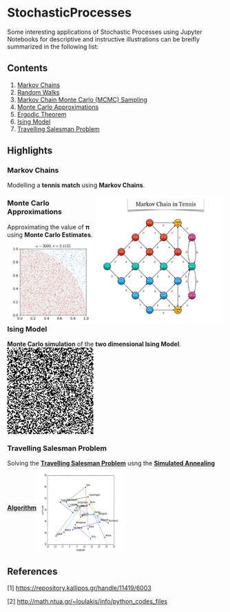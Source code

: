 # StochasticProcesses
Some interesting applications of Stochastic Processes using Jupyter Notebooks for descriptive and instructive illustrations can be breifly summarized in the following list:

## Contents
<OL>
  <LI><a href="Notebooks/MarkovChains.ipynb">Markov Chains</a></LI>
  <LI><a href="Notebooks/RandomWalk.ipynb">Random Walks</a></LI>
  <LI><a href="Notebooks/MarkovChainMonteCarloSampling.ipynb">Markov Chain Monte Carlo (MCMC) Sampling</a></LI>
  <LI><a href="Notebooks/MonteCarloApproximations.ipynb">Monte Carlo Approximations</a></LI>
  <LI><a href="Notebooks/ErgodicTheorem.ipynb">Ergodic Theorem</a></LI>
  <LI><a href="Notebooks/IsingModel.ipynb">Ising Model</a></LI>
  <LI><a href="Notebooks/TravellingSalesmanProblem.ipynb">Travelling Salesman Problem</a></LI>
</OL>

## Highlights

### Markov Chains
Modelling a <B>tennis match</B> using <B>Markov Chains</B>.
<div style="float:right"><img src="Images/MarkovChainTennis.jpg" width="300" height="300" align="middle"></div>

### Monte Carlo Approximations
<P>Approximating the value of 𝛑 using <B>Monte Carlo Estimates</B>. <img src="Images/MCMCApproximatingPi.gif" width="200" height="200" align="middle" style="float:right"> </P>

### Ising Model 
<B>Monte Carlo simulation</B> of the <B>two dimensional Ising Model</B>. <img src="Images/Ising2D.gif" width="200" height="200" align="middle">

### Travelling Salesman Problem
Solving the <B>[Travelling Salesman Problem](https://en.wikipedia.org/wiki/Travelling_salesman_problem)</B> usng the <B>[Simulated Annealing Algorithm](https://en.wikipedia.org/wiki/Simulated_annealing)</B><RIGHT><img src="Images/TSPEurope.gif" width="200" height="200" align="middle">

## References
[1] https://repository.kallipos.gr/handle/11419/6003
  
[2] http://math.ntua.gr/~loulakis/info/python_codes_files

